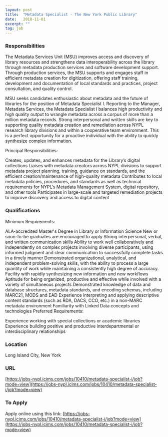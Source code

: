 ```yaml
---
layout: post
title:  "Metadata Specialist - The New York Public Library"
date:   2018-11-01
excerpt: ""
tag: job
---
```




### Responsibilities   

The Metadata Services Unit (MSU) improves access and discovery of library resources and strengthens data interoperability across the library through metadata production services and software development support. Through production services, the MSU supports and engages staff in efficient metadata creation for digitization, offering staff training, development and documentation of local standards and practices, project consultation, and quality control.

MSU seeks candidates enthusiastic about metadata and the future of libraries for the position of Metadata Specialist I. Reporting to the Manager, Metadata Services, the Metadata Specialist I balances high productivity and high quality output to wrangle metadata across a corpus of more than a million metadata records. Strong interpersonal and written skills are key to supporting quality metadata creation and remediation across NYPL research library divisions and within a cooperative team environment. This is a perfect opportunity for a proactive individual with the ability to quickly synthesize complex information.

Principal Responsibilities:

Creates, updates, and enhances metadata for the Library’s digital collections
Liaises with metadata creators across NYPL divisions to support metadata project planning, training, guidance on standards, and the efficient creation/maintenance of high-quality metadata
Contributes to local metadata policies, procedures, and standards as well as technical requirements for NYPL’s Metadata Management System, digital repository, and other tools
Participates in large-scale and targeted remediation projects to improve discovery and access to digital content

 


### Qualifications   

Minimum Requirements:

ALA-accredited Master's Degree in Library or Information Science
New or soon-to-be graduates are encouraged to apply
Strong interpersonal, verbal, and written communication skills
Ability to work well collaboratively and independently on complex projects involving diverse participants, using informed judgment and clear communication to successfully complete tasks in a timely manner
Demonstrated organizational, analytical, and independent problem-solving skills, with the ability to process a large quantity of work while maintaining a consistently high degree of accuracy.
Facility with rapidly synthesizing new information and new workflows
Aptitude for being organized, productive and effective while involved with a variety of simultaneous projects
Demonstrated knowledge of data and database structures, metadata standards, and encoding schemas, including MARC21, MODS and EAD
Experience interpreting and applying descriptive content standards (such as RDA, DACS, CCO, etc.) in a non-MARC metadata environment
Familiarity with Linked Data concepts and technologies
Preferred Requirements:

Experience working with special collections or academic libraries
Experience building positive and productive interdepartmental or interdisciplinary relationships





### Location   

Long Island City, New York


### URL   

[https://jobs-nypl.icims.com/jobs/10410/metadata-specialist-i/job?mode=view](https://jobs-nypl.icims.com/jobs/10410/metadata-specialist-i/job?mode=view)

### To Apply   

Apply online using this link: [https://jobs-nypl.icims.com/jobs/10410/metadata-specialist-i/job?mode=view](https://jobs-nypl.icims.com/jobs/10410/metadata-specialist-i/job?mode=view)





